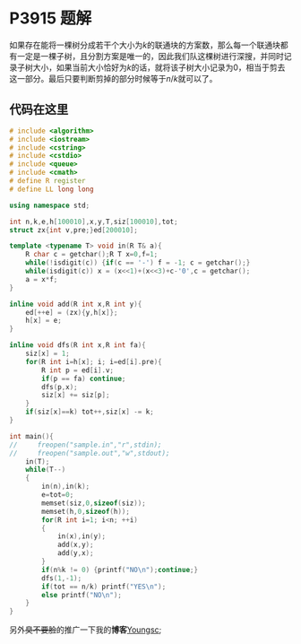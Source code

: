 # P3915 题解

如果存在能将一棵树分成若干个大小为$k$的联通块的方案数，那么每一个联通块都有一定是一棵子树，且分割方案是唯一的，因此我们队这棵树进行深搜，并同时记录子树大小，如果当前大小恰好为$k$的话，就将该子树大小记录为0，相当于剪去这一部分。最后只要判断剪掉的部分时候等于$n/k$就可以了。


## 代码在这里


```cpp
# include <algorithm>
# include <iostream>
# include <cstring>
# include <cstdio>
# include <queue>
# include <cmath>
# define R register
# define LL long long

using namespace std;

int n,k,e,h[100010],x,y,T,siz[100010],tot;
struct zx{int v,pre;}ed[200010];

template <typename T> void in(R T& a){
    R char c = getchar();R T x=0,f=1;
    while(!isdigit(c)) {if(c == '-') f = -1; c = getchar();}
    while(isdigit(c)) x = (x<<1)+(x<<3)+c-'0',c = getchar();
    a = x*f;
}

inline void add(R int x,R int y){
    ed[++e] = (zx){y,h[x]};
    h[x] = e;
}

inline void dfs(R int x,R int fa){
    siz[x] = 1;
    for(R int i=h[x]; i; i=ed[i].pre){
        R int p = ed[i].v;
        if(p == fa) continue;
        dfs(p,x);
        siz[x] += siz[p];
    }
    if(siz[x]==k) tot++,siz[x] -= k;
}

int main(){
//     freopen("sample.in","r",stdin);
//     freopen("sample.out","w",stdout);
    in(T);
    while(T--)
    {
        in(n),in(k);
        e=tot=0;
        memset(siz,0,sizeof(siz));
        memset(h,0,sizeof(h));
        for(R int i=1; i<n; ++i)
        {
            in(x),in(y);
            add(x,y);
            add(y,x);
        }
        if(n%k != 0) {printf("NO\n");continue;}
        dfs(1,-1);
        if(tot == n/k) printf("YES\n");
        else printf("NO\n");
    }
}

```
另外~~臭不要脸~~的推广一下我的**博客**[Youngsc](https://youngscc.github.io/);
